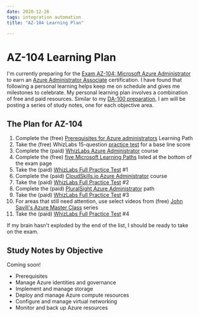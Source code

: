 ```yaml
---
date: 2020-12-26
tags: integration automation
title: "AZ-104 Learning Plan"

---
```

# AZ-104 Learning Plan

I'm currently preparing for the [Exam AZ-104: Microsoft Azure Administrator](https://docs.microsoft.com/en-us/learn/certifications/exams/az-104) to earn an [Azure Administrator Associate](https://docs.microsoft.com/en-us/learn/certifications/azure-administrator) certification. I have found that following a personal learning helps keep me on schedule and gives me milestones to celebrate. My personal learning plan involves a combination of free and paid resources. Similar to my [DA-100 preparation](/2020/12/da100-study-notes), I am will be posting a series of study notes, one for each objective area.

## The Plan for AZ-104

1. Complete the (free) [Prerequisites for Azure administrators](https://docs.microsoft.com/en-us/learn/paths/az-104-administrator-prerequisites/) Learning Path
2. Take the (free) WhizLabs 15-question [practice test](https://www.whizlabs.com/microsoft-azure-certification-az-104/free-test/) for a base line score
3. Complete the (paid) [WhizLabs Azure Administrator](https://www.whizlabs.com/microsoft-azure-certification-az-104/online-course/) course
4. Complete the (free) [five Microsoft Learning Paths](https://docs.microsoft.com/en-us/learn/certifications/exams/az-104) listed at the bottom of the exam page
5. Take the (paid) [WhizLabs Full Practice Test](https://www.whizlabs.com/microsoft-azure-certification-az-104/practice-tests/) #1
6. Complete the (paid) [CloudSkills.io Azure Administrator](https://cloudskills.io/courses/az-104) course
7. Take the (paid) [WhizLabs Full Practice Test](https://www.whizlabs.com/microsoft-azure-certification-az-104/practice-tests/) #2
8. Complete the (paid) [PluralSight Azure Administrator](https://www.pluralsight.com/paths/microsoft-azure-administrator-az-104) path
9. Take the (paid) [WhizLabs Full Practice Test](https://www.whizlabs.com/microsoft-azure-certification-az-104/practice-tests/) #3
10. For areas that still need attention, use select videos from (free) [John Savill's Azure Master Class](https://www.youtube.com/playlist?list=PLlVtbbG169nGccbp8VSpAozu3w9xSQJoY) series
11. Take the (paid) [WhizLabs Full Practice Test](https://www.whizlabs.com/microsoft-azure-certification-az-104/practice-tests/) #4

If my brain hasn't exploded by the end of the list, I should be ready to take on the exam.

## Study Notes by Objective

Coming soon!

- Prerequisites
- Manage Azure identities and governance
- Implement and manage storage
- Deploy and manage Azure compute resources
- Configure and manage virtual networking
- Monitor and back up Azure resources
